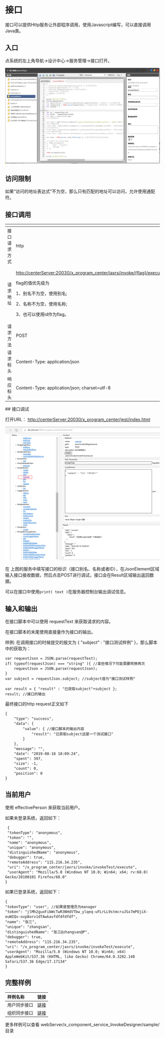 # 接口

接口可以提供Http服务让外部程序调用，使用Javascript编写，可以直接调用Java类。

## 入口 <a id="ru-kou"></a>

点系统的左上角导航-&gt;设计中心-&gt;服务管理-&gt;接口打开。

![](../../.gitbook/assets/qq-tu-pian-20190818161636.png)

## 访问限制

如果“访问的地址表达式”不为空，那么只有匹配的地址可以访问，允许使用通配符。

## 接口调用

<table>
  <thead>
    <tr>
      <th style="text-align:left"></th>
      <th style="text-align:left"></th>
    </tr>
  </thead>
  <tbody>
    <tr>
      <td style="text-align:left">&#x63A5;&#x53E3;&#x8BF7;&#x6C42;&#x65B9;&#x5F0F;</td>
      <td style="text-align:left">http</td>
    </tr>
    <tr>
      <td style="text-align:left">&#x8BF7;&#x6C42;&#x5730;&#x5740;</td>
      <td style="text-align:left">
        <p><a href="http://dev.o2oa.net:20030/x_program_center/jaxrs/invoke/processReturn/execute">http://centerServer:20030/x_program_center/jaxrs/invoke/{flag}/execute</a> 
        </p>
        <p>flag&#x7684;&#x503C;&#x4F18;&#x5148;&#x7EA7;&#x4E3A;</p>
        <p>1&#x3001;&#x522B;&#x540D;&#x4E0D;&#x4E3A;&#x7A7A;&#xFF0C;&#x4F7F;&#x7528;&#x522B;&#x540D;;</p>
        <p>2&#x3001;&#x540D;&#x79F0;&#x4E0D;&#x4E3A;&#x7A7A;&#xFF0C;&#x4F7F;&#x7528;&#x540D;&#x79F0;;</p>
        <p>3&#x3001;&#x4E5F;&#x53EF;&#x4EE5;&#x4F7F;&#x7528;id&#x4F5C;&#x4E3A;flag&#x3002;</p>
      </td>
    </tr>
    <tr>
      <td style="text-align:left">&#x8BF7;&#x6C42;&#x65B9;&#x6CD5;</td>
      <td style="text-align:left">POST</td>
    </tr>
    <tr>
      <td style="text-align:left">&#x8BF7;&#x6C42;&#x6807;&#x5934;</td>
      <td style="text-align:left">Content-Type: application/json</td>
    </tr>
    <tr>
      <td style="text-align:left">&#x54CD;&#x5E94;&#x6807;&#x5934;</td>
      <td style="text-align:left">Content-Type: application/json; charset=utf-8</td>
    </tr>
  </tbody>
</table>## 接口调试

打开URL： [http://centerServer:20030/x\_program\_center/jest/index.html](http://dev.o2oa.net:20030/x_program_center/jest/index.html#)

![](../../.gitbook/assets/qq-tu-pian-20190818181007.png)

在 上图的服务中填写接口的标识（接口别名、名称或者ID），在JsonElement区域输入接口接收数据，然后点击POST进行调试，接口会在Result区域输出返回数据。

可以在接口中使用`print( text )`在服务器控制台输出调试信息。

## 输入和输出

在接口脚本中可以使用 requestText 来获取请求的内容。

在接口脚本的末尾使用直接量作为接口的输出。

样例: 在调用接口的时候提交的报文为 { "subject" : "接口测试样例" }，那么脚本中的获取为：

```text
var requestJson = JSON.parse(requestText);
if( typeof(requestJson) === "string" ){ //某些情况下可能需要转换两次
    requestJson = JSON.parse(requestJson);
}
var subject = requestJson.subject; //subject值为"接口测试样例"

var result = { "result" : "已获取subject"+subject };
result; //接口的输出

```

最终接口的http request正文如下

```text
{
    "type": "success",
    "data": {
        "value": { //接口脚本的输出内容
            "result": "已获取subject这是一个测试接口"
        }
    },
    "message": "",
    "date": "2019-08-18 18:09:24",
    "spent": 397,
    "size": -1,
    "count": 0,
    "position": 0
}
```

## 当前用户

使用 effectivePerson 来获取当前用户。

如果未登录系统，返回如下：

```text
 {
 "tokenType": "anonymous",
 "token": "",
 "name": "anonymous",
 "unique": "anonymous",
 "distinguishedName": "anonymous",
 "debugger": true,
 "remoteAddress": "115.216.34.235",
 "uri": "/x_program_center/jaxrs/invoke/invokeTest/execute",
 "userAgent": "Mozilla/5.0 (Windows NT 10.0; Win64; x64; rv:68.0) Gecko/20100101 Firefox/68.0"
}
```

如果已登录系统，返回如下：

```text
{
"tokenType": "user", //如果是管理员为manager
"token": "jlMh2guoFibWcTwR3NHdVTbw_ylqeq-uFLrLL9stmcruJSx7mPOjiX-euWIQv-ovp8orv1dTAwkavfdfdfdfdf",
"name": "张三",
"unique": "zhangsan",
"distinguishedName": "张三@zhangsan@P",
"debugger": true,
"remoteAddress": "115.216.34.235",
"uri": "/x_program_center/jaxrs/invoke/invokeTest/execute",
"userAgent": "Mozilla/5.0 (Windows NT 10.0; Win64; x64) AppleWebKit/537.36 (KHTML, like Gecko) Chrome/64.0.3282.140 Safari/537.36 Edge/17.17134"
}
```

## 完整样例

| 样例名称 | 链接 |
| :--- | :--- |
| 用户同步接口 | ​[链接](http://www.o2oa.net/x_component_service_InvokeDesigner/sample/personSync.js) |
| 组织同步接口 | [链接](http://www.o2oa.net/x_component_service_AgentDesigner/sample/ImportPersonFormExcel.js) |

更多样例可以查看 webServer/x\_component\_service\_InvokeDesigner/sample/ 目录

